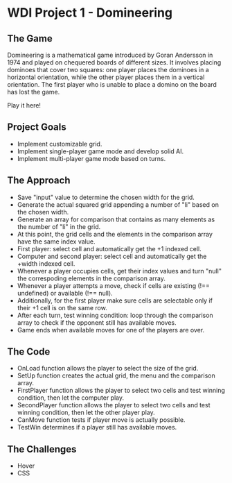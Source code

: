 # WDI Project 1 - Domineering


## The Game

Domineering is a mathematical game introduced by Goran Andersson in 1974 and played on chequered boards of different sizes. It involves placing dominoes that cover two squares: one player places the dominoes in a horizontal orientation, while the other player places them in a vertical orientation. The first player who is unable to place a domino on the board has lost the game.

Play it here!


## Project Goals

- Implement customizable grid.
- Implement single-player game mode and develop solid AI.
- Implement multi-player game mode based on turns.


## The Approach

- Save "input" value to determine the chosen width for the grid.
- Generate the actual squared grid appending a number of "li" based on the chosen width.
- Generate an array for comparison that contains as many elements as the number of "li" in the grid.
- At this point, the grid cells and the elements in the comparison array have the same index value.
- First player: select cell and automatically get the +1 indexed cell.
- Computer and second player: select cell and automatically get the +width indexed cell.
- Whenever a player occupies cells, get their index values and turn "null" the correspoding elements in the comparison array.
- Whenever a player attempts a move, check if cells are existing (!== undefined) or available (!== null).
- Additionally, for the first player make sure cells are selectable only if their +1 cell is on the same row.
- After each turn, test winning condition: loop through the comparison array to check if the opponent still has available moves.
- Game ends when available moves for one of the players are over.


## The Code

- OnLoad function allows the player to select the size of the grid.
- SetUp function creates the actual grid, the menu and the comparison array.
- FirstPlayer function allows the player to select two cells and test winning condition, then let the computer play.
- SecondPlayer function allows the player to select two cells and test winning condition, then let the other player play.
- CanMove function tests if player move is actually possible.
- TestWin determines if a player still has available moves.


## The Challenges

- Hover
- CSS
